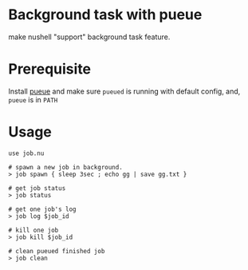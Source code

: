 # Background task with pueue
make nushell "support" background task feature.

# Prerequisite
Install [pueue](https://github.com/Nukesor/pueue) and make sure `pueued` is running with default config, and, `pueue` is in `PATH`
# Usage
```nushell
use job.nu

# spawn a new job in background.
> job spawn { sleep 3sec ; echo gg | save gg.txt }

# get job status
> job status

# get one job's log
> job log $job_id

# kill one job
> job kill $job_id

# clean pueued finished job
> job clean
```